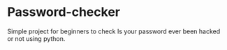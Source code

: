 # Password-checker
Simple project for beginners to check Is your password ever been hacked or not using python.
